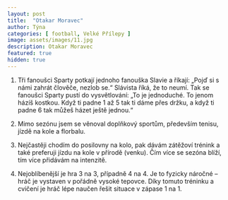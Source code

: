 ```yaml
---
layout: post
title:  "Otakar Moravec"
author: Týna
categories: [ football, Velké Přílepy ]
image: assets/images/11.jpg
description: Otakar Moravec
featured: true
hidden: true
---
```


1. Tři fanoušci Sparty potkají jednoho fanouška Slavie a říkají: „Pojď si s námi zahrát člověče, nezlob se.“ Slávista říká, že to neumí. Tak se fanoušci Sparty pustí do vysvětlování: „To je jednoduché. To jenom házíš kostkou. Když ti padne 1 až 5 tak ti dáme přes držku, a když ti padne 6 tak můžeš házet ještě jednou.“

2. Mimo sezónu jsem se věnoval doplňkový sportům, především tenisu, jízdě na kole a florbalu.

3. Nejčastěji chodím do posilovny na kolo, pak dávám zátěžoví trénink a také preferuji jízdu na kole v přírodě (venku). Čím více se sezóna blíží, tím více přidávám na intenzitě.

4. Nejoblíbenější je hra 3 na 3, případně 4 na 4. Je to fyzicky náročné – hráč je vystaven v pořádně vysoké tepovce. Díky tomuto tréninku a cvičení je hráč lépe naučen řešit situace v zápase 1 na 1.
